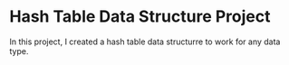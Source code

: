 # Hash Table Data Structure Project 

In this project, I created a hash table data structurre to work for any data type. 

